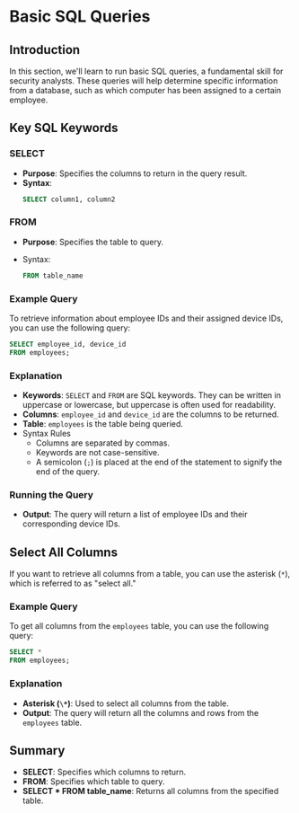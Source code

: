 # Basic SQL Queries

## Introduction
In this section, we'll learn to run basic SQL queries, a fundamental skill for security analysts. These queries will help determine specific information from a database, such as which computer has been assigned to a certain employee.

## Key SQL Keywords
### SELECT
- **Purpose**: Specifies the columns to return in the query result.
- **Syntax**: 
  ```sql
  SELECT column1, column2

### FROM

- **Purpose**: Specifies the table to query.

- Syntax:

  ```sql
  FROM table_name
  ```

### Example Query

To retrieve information about employee IDs and their assigned device IDs, you can use the following query:

```sql
SELECT employee_id, device_id 
FROM employees;
```

### Explanation

- **Keywords**: `SELECT` and `FROM` are SQL keywords. They can be written in uppercase or lowercase, but uppercase is often used for readability.
- **Columns**: `employee_id` and `device_id` are the columns to be returned.
- **Table**: `employees` is the table being queried.
- Syntax Rules
  - Columns are separated by commas.
  - Keywords are not case-sensitive.
  - A semicolon (`;`) is placed at the end of the statement to signify the end of the query.

### Running the Query

- **Output**: The query will return a list of employee IDs and their corresponding device IDs.

## Select All Columns

If you want to retrieve all columns from a table, you can use the asterisk (`*`), which is referred to as "select all."

### Example Query

To get all columns from the `employees` table, you can use the following query:

```sql
SELECT * 
FROM employees;
```

### Explanation

- **Asterisk (`\*`)**: Used to select all columns from the table.
- **Output**: The query will return all the columns and rows from the `employees` table.

## Summary

- **SELECT**: Specifies which columns to return.
- **FROM**: Specifies which table to query.
- **SELECT \* FROM table_name**: Returns all columns from the specified table.